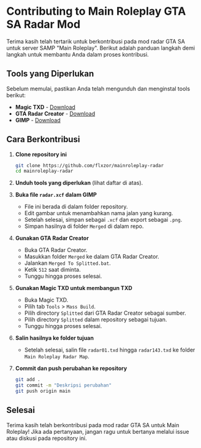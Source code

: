 # Contributing to Main Roleplay GTA SA Radar Mod

Terima kasih telah tertarik untuk berkontribusi pada mod radar GTA SA untuk server SAMP "Main Roleplay". Berikut adalah panduan langkah demi langkah untuk membantu Anda dalam proses kontribusi.

## Tools yang Diperlukan
Sebelum memulai, pastikan Anda telah mengunduh dan menginstal tools berikut:
- **Magic TXD** - [Download](https://www.mixmods.com.br/2017/01/magic-txd-criar-editar-txd/)
- **GTA Radar Creator** - [Download](https://forum.mixmods.com.br/f307-utilities/t6093-iii-vc-sa-lcs-vcs-gta-radar-creator-merge-split)
- **GIMP** - [Download](https://www.gimp.org/downloads/)

## Cara Berkontribusi

1. **Clone repository ini**
   ```sh
   git clone https://github.com/flxzor/mainroleplay-radar
   cd mainroleplay-radar
   ```

2. **Unduh tools yang diperlukan** (lihat daftar di atas).

3. **Buka file `radar.xcf` dalam GIMP**
   - File ini berada di dalam folder repository.
   - Edit gambar untuk menambahkan nama jalan yang kurang.
   - Setelah selesai, simpan sebagai `.xcf` dan export sebagai `.png`.
   - Simpan hasilnya di folder `Merged` di dalam repo.

4. **Gunakan GTA Radar Creator**
   - Buka GTA Radar Creator.
   - Masukkan folder `Merged` ke dalam GTA Radar Creator.
   - Jalankan `Merged To Splitted.bat`.
   - Ketik `512` saat diminta.
   - Tunggu hingga proses selesai.

5. **Gunakan Magic TXD untuk membangun TXD**
   - Buka Magic TXD.
   - Pilih tab `Tools` > `Mass Build`.
   - Pilih directory `Splitted` dari GTA Radar Creator sebagai sumber.
   - Pilih directory `Splitted` dalam repository sebagai tujuan.
   - Tunggu hingga proses selesai.

6. **Salin hasilnya ke folder tujuan**
   - Setelah selesai, salin file `radar01.txd` hingga `radar143.txd` ke folder `Main Roleplay Radar Map`.

7. **Commit dan push perubahan ke repository**
   ```sh
   git add .
   git commit -m "Deskripsi perubahan"
   git push origin main
   ```

## Selesai
Terima kasih telah berkontribusi pada mod radar GTA SA untuk Main Roleplay! Jika ada pertanyaan, jangan ragu untuk bertanya melalui issue atau diskusi pada repository ini.

